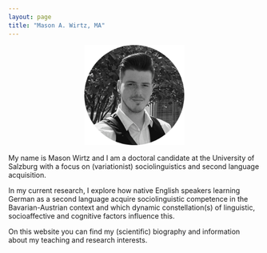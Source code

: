 ```yaml
---
layout: page
title: "Mason A. Wirtz, MA"
---
```


<p align="center">
  <img width="200" height="200" src="/images/HomePhoto.png" />
</p>

My name is Mason Wirtz and I am a doctoral candidate at the University of Salzburg with a focus on (variationist) sociolinguistics and second language acquisition.

In my current research, I explore how native English speakers learning German as a second language acquire sociolinguistic competence in the Bavarian-Austrian context and which dynamic constellation(s) of linguistic, socioaffective and cognitive factors influence this. 

On this website you can find my (scientific) biography and information about my teaching and research interests.

